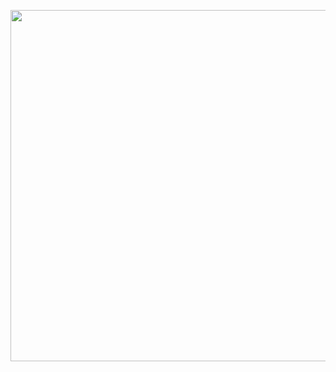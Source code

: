 <p align="center">
  <img width="600" height="562" src="https://i.giphy.com/LGzrggUppEBdm.gif">
</p>
